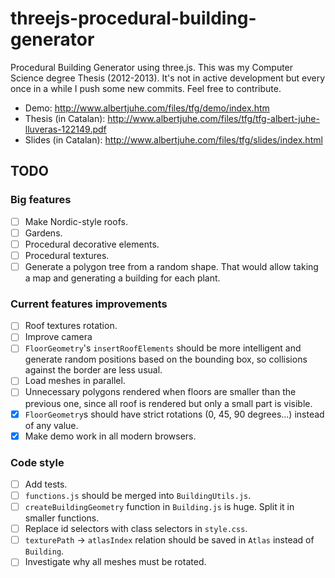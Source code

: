 threejs-procedural-building-generator
=====================================

Procedural Building Generator using three.js. This was my Computer Science degree Thesis (2012-2013). It's not in active development but every once in a while I push some new commits. Feel free to contribute.

* Demo: http://www.albertjuhe.com/files/tfg/demo/index.htm
* Thesis (in Catalan): http://www.albertjuhe.com/files/tfg/tfg-albert-juhe-lluveras-122149.pdf
* Slides (in Catalan): http://www.albertjuhe.com/files/tfg/slides/index.html

## TODO

### Big features
* [ ] Make Nordic-style roofs.
* [ ] Gardens.
* [ ] Procedural decorative elements.
* [ ] Procedural textures.
* [ ] Generate a polygon tree from a random shape. That would allow taking a map and generating a building for each plant.

### Current features improvements
* [ ] Roof textures rotation.
* [ ] Improve camera
* [ ] `FloorGeometry`'s `insertRoofElements` should be more intelligent and generate random positions based on the bounding box, so collisions against the border are less usual.
* [ ] Load meshes in parallel.
* [ ] Unnecessary polygons rendered when floors are smaller than the previous one, since all roof is rendered but only a small part is visible.
* [x] `FloorGeometry`s should have strict rotations (0, 45, 90 degrees...) instead of any value.
* [x] Make demo work in all modern browsers.

### Code style
* [ ] Add tests.
* [ ] `functions.js` should be merged into `BuildingUtils.js`.
* [ ] `createBuildingGeometry` function in `Building.js` is huge. Split it in smaller functions.
* [ ] Replace id selectors with class selectors in `style.css`.
* [ ] `texturePath` -> `atlasIndex` relation should be saved in `Atlas` instead of `Building`.
* [ ] Investigate why all meshes must be rotated.
